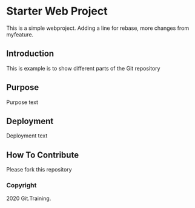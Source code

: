 # Starter Web Project

This is a simple webproject. Adding a line for rebase, more changes from myfeature.

## Introduction

This is example is to show different parts of the Git repository

## Purpose

Purpose text

## Deployment

Deployment text

## How To Contribute

Please fork this repository

### Copyright

2020 Git.Training.